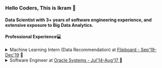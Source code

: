 ### Hello Coders, This is Ikram 👋
#### Data Scientist with 3+ years of software engineering experience, and extensive exposure to Big Data Analytics.

<h4>Professional Experience💻</h4>
<details>
<summary>Machine Learning Intern (Data Recommendation) at <a href="https://flipboard.com/"> Flipboard - Sep'19-Dec'19</a> 🤖 </summary>
  <ul>
    <li>Developed and shipped new product capability (AutoGen package) for the core product, to generate top recommended articles monthly for each topic in Flipboard’s database. Deployed article recommender API using Flask into production on our web app.</li>
    <li>Fixed bugs in the visualization of validation metrics for the topic aggregates in internal systems.</li>
    <li>Enhanced searchability of topics generated from the topic extractor based on its velocity.</li>
    <li>Designed, developed, and productionized an end to end machine learning project “Listicle classifier for news articles” with Python/PyTorch/AWS and integrated it into the Flipboard’s news feed extractor pipeline.</li>
  </ul>
</details>
<details>
<summary>Software Engineer at <a href="https://www.oracle.com/in/index.html"> Oracle Systems - Jul'14-Aug'17 </a> 🤖 </summary>
  <ul>
    <li>Part of Interop specialist team responsible for qualifying different operating systems (Linux, Solaris, AIX, Windows, and Mac OS)  for various protocols (1G, 10G, IPoIB, FC, iSER, RDMA), patches and kernel versions for Z File System (ZFS) Storage family of products.</li>
    <li>Built extensive testing procedures as a part of the ZFS automation test by creating API modules and playlists for test cases, ensuring that errors are reported and fixed prior to the release.</li>
    <li>Led an agile project for simulation of high-priority customer-facing software failures scenarios and developed testing methodologies for software upgrade scenarios with functional and regression tests.</li>
  </ul>
</details>
<!--
**SyedIkram/SyedIkram** is a ✨ _special_ ✨ repository because its `README.md` (this file) appears on your GitHub profile.

Here are some ideas to get you started:

- 🔭 I’m currently working on ...
- 🌱 I’m currently learning ...
- 👯 I’m looking to collaborate on ...
- 🤔 I’m looking for help with ...
- 💬 Ask me about ...
- 📫 How to reach me: ...
- 😄 Pronouns: ...
- ⚡ Fun fact: ...
-->
